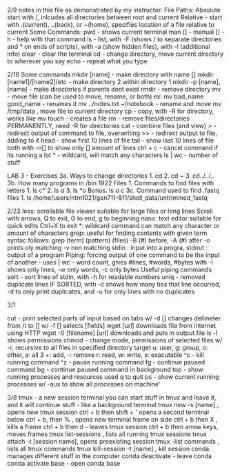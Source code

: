 2/9
notes in this file as demonstrated by my instructor:
File Paths:
    Absolute start with /, inlcudes all directories between root and current
    Relative - start with .(current), ..(back), or ~(home), specifies location of a file relative to current
 Some Commands: 
    pwd - shows current terminal
    man [] - manual
    [] -h - help with that command
    ls - list, with -F (shows / to separate directories and * on ends of scripts), with -a (show hidden files), with -l (additional info)
    clear - clear the terminal
    cd - change directory, move current directory to wherever you say
    echo - repeat what you type

2/16
Some commands
    mkdir [name] - make directory with name []
    mkdir [name1]/[name2]/etc - make directory 2 within directory 1
    mkdir -p [name],[name] - make directories if parents dont exist
    rmdir - remove directory
    mv - move file (can be used to move, rename, or both)
        ex: mv bad_name good_name      - renames it
            mv ../notes.txt ~/notebook  - rename and move
            mv /tmp/data . move file to current directory
    cp - copy, with -R for directory, works like mv
    touch - creates a file
    rm - remove files/directories PERMANENTLY,
        need -R for directories
    cat - combine files (and view)
    > - redirect output of command to file, overwriting
    >> - redirect output to file, adding to it
    head - show first 10 lines of file
    tail - show last 10 lines of file
        both with -n[] to show only [] amount of lines
    ctrl + c - cancel command if its running a lot
    * - wildcard, will match any characters
    ls | wc - number of stuff
    

LAB 3 - Exercises
    3a. Ways to change directories 
        1. cd
        2. cd ~
        3. cd../../..
    3b. How many programs in /bin
        1922 Files
    1. Commands to find files with letters
        1. ls c*
        2. ls *a*
        3. ls *o
        Bonus. ls *a* *c*
    3c. Command used to find .fastq files
        1. ls /home/users/ntm1021/gen711-811/shell_data/untrimmed_fastq

2/23
less: scrollable file viewer
    suitable for large files or long lines
    Scroll with arrows, Q to exit, G to end, g to beginning
nano: text editor
    suitable for quick edits
    Ctrl+X to exit
*: wildcard command
    can match any character or amount of characters
grep: useful for finding contents with given term
    syntac follows: grep (term) (pattern) (files)
    -B (#) before, -A (#) after
    -o prints oly matching
    -v non matching
 stdin : input into a progra,
 stdout : output of a program
 Piping: forcing output of one command to be the input of another - uses |
 wc - word count, gives #lines, #words, #bytes
    with -l shows only lines, -w only words, -c only bytes
 Useful piping commands
 sort - sort lines of stdin, 
     with -h for readable numbers
 uniq - removed duplicate lines IF SORTED, 
     with -c shows how many ties that line occurred, -d to only print duplicates, and -u for only lines with no duplicates

3/1

cut - print selected parts of input based on tabs
    w/ -d [] changes delimeter from /t to []
    w/ -f [] selects [fields]
wget [url] downloads file from internet using HTTP
wget -0 [filename] [url] downloads and puts in output file
ls -l shows permissions
chmod - change mode, permissions of selected files
    w/ -r, recursive to all files in specified directory
target u: user, g: group, o: other, a: all 3
    +: add, -: remove
    r: read, w: write, x: exacutable
^c - kill running command
^z - pause running command
fg - continue paused command
bg - continue paused command in background
top - show running processes and resources used
q to quit
ps - show current running processes
    w/ -aux to show all processes on machine'

3/8
tmux - a new session terminal
    you can start stuff in tmux and leave it, and it will continue stuff - like a background terminal
    tmux new -s [name] , opens new tmux session
ctrl + b then shift + ' opens a second terminal below
ctrl + b, then % , opens new terminal frame on side
ctrl + b then X , kills a frame
ctrl + b then d - leaves tmux session
ctrl + b then arrow keys, moves frames
tmux list-sessions , lists all running tmux sessions
tmux attach -t [session name], opens preexisting session
tmux -list commands , lists all tmux commands
tmux kill-session -t [name] , kill session
conda: manages different stuff in the computer
conda deactivate - leave conda
conda activate base - open conda base